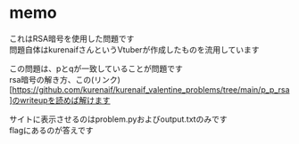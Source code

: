 # memo
これはRSA暗号を使用した問題です  
問題自体はkurenaifさんというVtuberが作成したものを流用しています  

この問題は、pとqが一致していることが問題です  
rsa暗号の解き方、この(リンク)[https://github.com/kurenaif/kurenaif_valentine_problems/tree/main/p_p_rsa]のwriteupを読めば解けます  

サイトに表示させるのはproblem.pyおよびoutput.txtのみです  
flagにあるのが答えです  